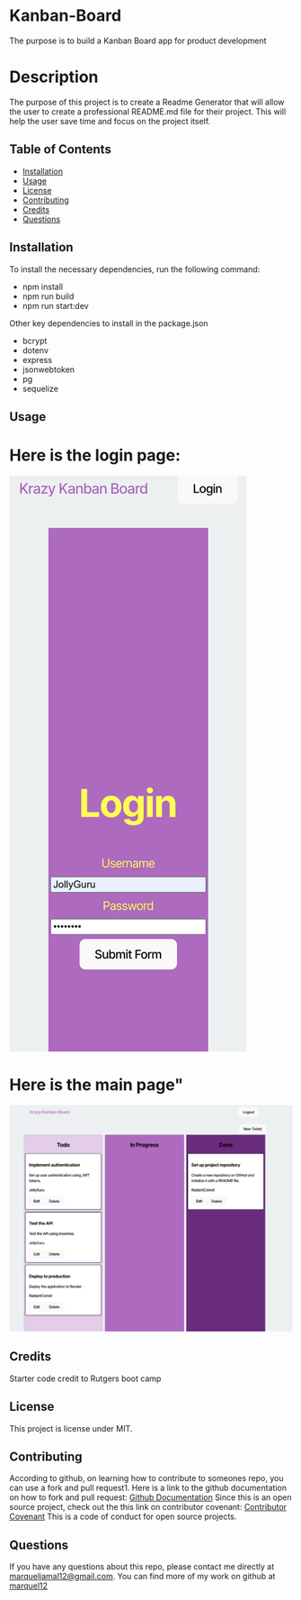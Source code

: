 # Kanban-Board
The purpose is to build a Kanban Board app for product development 



# Description
The purpose of this project is to create a Readme Generator that will allow the user to create a professional README.md file for their project. This will help the user save time and focus on the project itself.

 ## Table of Contents
  * [Installation](#installation)
  * [Usage](#usage)
  * [License](#license)
  * [Contributing](#contributing)
  * [Credits](#credits)
  * [Questions](#questions)
  


  ## Installation
  To install the necessary dependencies, run the following command:
  - npm install
  - npm run build 
  - npm run start:dev

  Other key dependencies to install in the package.json
  - bcrypt
  - dotenv
  - express
  - jsonwebtoken
  - pg
  - sequelize


  ## Usage
  # Here is the login page:
  ![Login page](image.png)
  # Here is the main page"
  ![Main page](image-1.png)
  


  ## Credits 
  Starter code credit to Rutgers boot camp 


  ## License
  This project is license under MIT. 
    
    
    
    
  
  
  ## Contributing
  According to github, on learning how to contribute to someones repo, you can use a fork and pull request1. 
  Here is a link to the github documentation on how to fork and pull request: [Github Documentation](https://docs.github.com/en/get-started/exploring-projects-on-github/contributing-to-a-project)
  Since this is an open source project, check out the this link on contributor covenant: [Contributor Covenant](https://www.contributor-covenant.org/) This is a code of conduct for open source projects.
  

  
  ## Questions
  If you have any questions about this repo, please contact me directly at marqueljamal12@gmail.com. You can find more of my work on github at [marquel12](https://github.com/marquel12/Kanban-Board) 